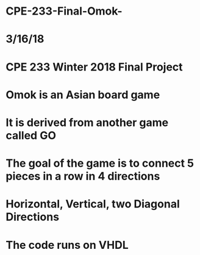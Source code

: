 # CPE-233-Final-Omok-
# 3/16/18
# CPE 233 Winter 2018 Final Project

# Omok is an Asian board game
# It is derived from another game called GO

# The goal of the game is to connect 5 pieces in a row in 4 directions
# Horizontal, Vertical, two Diagonal Directions

# The code runs on VHDL
